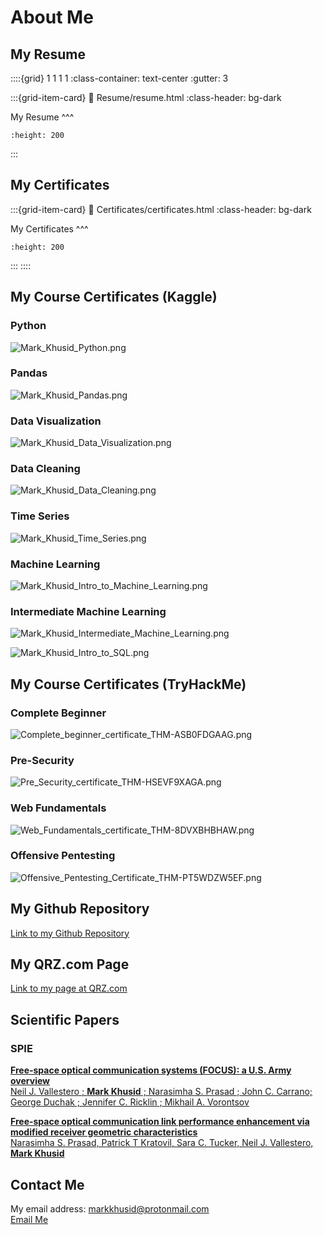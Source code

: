 # About Me


## My Resume

::::{grid} 1 1 1 1
:class-container: text-center
:gutter: 3

:::{grid-item-card}
:link: Resume/resume.html
:class-header: bg-dark

My Resume
^^^
```{image} Resume/resume.png
:height: 200
```
:::

## My Certificates

:::{grid-item-card}
:link: Certificates/certificates.html
:class-header: bg-dark

My Certificates
^^^
```{image} Certificates/certificates.png
:height: 200
```
:::
::::



## My Course Certificates (Kaggle)

### Python

![Mark_Khusid_Python.png](Certificates/Kaggle/Mark_Khusid_Python.png "Mark_Khusid_Python.png")

### Pandas

![Mark_Khusid_Pandas.png](Certificates/Kaggle/Mark_Khusid_Pandas.png "Mark_Khusid_Pandas.png")

### Data Visualization

![Mark_Khusid_Data_Visualization.png](Certificates/Kaggle/Mark_Khusid_Data_Visualization.png "Mark_Khusid_Data_Visualization.png")

### Data Cleaning

![Mark_Khusid_Data_Cleaning.png](Certificates/Kaggle/Mark_Khusid_Data_Cleaning.png "Mark_Khusid_Data_Cleaning.png")

### Time Series

![Mark_Khusid_Time_Series.png](Certificates/Kaggle/Mark_Khusid_Time_Series.png "Mark_Khusid_Time_Series.png")

### Machine Learning

![Mark_Khusid_Intro_to_Machine_Learning.png](Certificates/Kaggle/Mark_Khusid_Intro_to_Machine_Learning.png "Mark_Khusid_Intro_to_Machine_Learning.png")

### Intermediate Machine Learning

![Mark_Khusid_Intermediate_Machine_Learning.png](Certificates/Kaggle/Mark_Khusid_Intermediate_Machine_Learning.png "Mark_Khusid_Intermediate_Machine_Learning.png")

![Mark_Khusid_Intro_to_SQL.png](Certificates/Kaggle/Mark_Khusid_Intro_to_SQL.png "Mark_Khusid_Intro_to_SQL.png")

## My Course Certificates (TryHackMe)

### Complete Beginner

![Complete_beginner_certificate_THM-ASB0FDGAAG.png](Certificates/TryHackMe/Complete_beginner_certificate_THM-ASB0FDGAAG.png "Complete_beginner_certificate_THM-ASB0FDGAAG.png")

### Pre-Security

![Pre_Security_certificate_THM-HSEVF9XAGA.png](Certificates/TryHackMe/Pre_Security_certificate_THM-HSEVF9XAGA.png "Pre_Security_certificate_THM-HSEVF9XAGA.png")

### Web Fundamentals

![Web_Fundamentals_certificate_THM-8DVXBHBHAW.png](Certificates/TryHackMe/Web_Fundamentals_certificate_THM-8DVXBHBHAW.png "Web_Fundamentals_certificate_THM-8DVXBHBHAW.png")

### Offensive Pentesting

![Offensive_Pentesting_Certificate_THM-PT5WDZW5EF.png](Certificates/TryHackMe/Offensive_Pentesting_Certificate_THM-PT5WDZW5EF.png "Offensive_Pentesting_Certificate_THM-PT5WDZW5EF.png")

## My Github Repository

[Link to my Github Repository](https://github.com/markkhusid)

## My QRZ.com Page

[Link to my page at QRZ.com](http://www.qrz.com/db/AC2LH)

## Scientific Papers

### SPIE

[**Free-space optical communication systems (FOCUS): a U.S. Army overview**  
Neil J. Vallestero ; **Mark Khusid** ; Narasimha S. Prasad ; John C. Carrano; George Duchak ; Jennifer C. Ricklin ; Mikhail A. Vorontsov](http://proceedings.spiedigitallibrary.org/proceeding.aspx?articleid=869436)

[**Free-space optical communication link performance enhancement via modified receiver geometric characteristics**  
Narasimha S. Prasad, Patrick T Kratovil, Sara C. Tucker, Neil J. Vallestero, **Mark Khusid**](https://doi.org/10.1117/12.510630)

## Contact Me

My email address: markkhusid@protonmail.com  
[Email Me](mailto:markkhusid@protonmail.com)